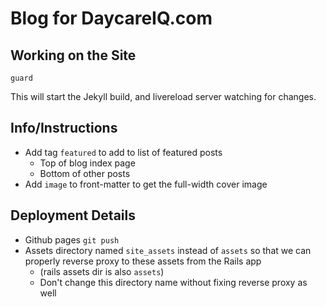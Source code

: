 Blog for DaycareIQ.com
======================

## Working on the Site ##

`guard`

This will start the Jekyll build, and livereload server watching for changes.

## Info/Instructions ##

- Add tag `featured` to add to list of featured posts
    + Top of blog index page
    + Bottom of other posts
- Add `image` to front-matter to get the full-width cover image

## Deployment Details ##

- Github pages `git push`
- Assets directory named `site_assets` instead of `assets` so that we can properly reverse proxy to these assets from the Rails app 
    - (rails assets dir is also `assets`)
    - Don't change this directory name without fixing reverse proxy as well
